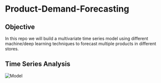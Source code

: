 # Product-Demand-Forecasting
## Objective
In this repo we will build a multivariate time series model using different machine/deep learning techniques to forecast multiple products in different stores. 

## Time Series Analysis

![Model](https://github.com/arsalhuda24/Product-Demand-Forecasting/blob/main/Trend.bmp)

